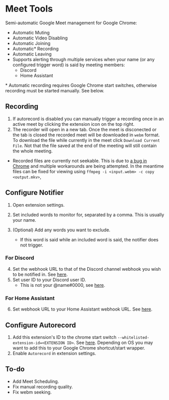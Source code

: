 # Meet Tools

Semi-automatic Google Meet management for Google Chrome:

* Automatic Muting
* Automatic Video Disabling
* Automatic Joining
* Automatic* Recording
* Automatic Leaving
* Supports alerting through multiple services when your name (or any configured trigger word) is said by meeting members:
  * Discord
  * Home Assistant

\* Automatic recording requires Google Chrome start switches, otherwise recording must be started manually. See below.

## Recording

1. If autorecord is disabled you can manually trigger a recording once in an active meet by clicking the extension icon on the top right.
2. The recorder will open in a new tab. Once the meet is disconected or the tab is closed the recorded meet will be downloaded in `webm` format. To download the file while currently in the meet click `Download Current File`. Not that the file saved at the end of the meeting will still contain the whole meeting.

* Recorded files are currently not seekable. This is due to [a bug in Chrome](https://bugs.chromium.org/p/chromium/issues/detail?id=642012) and multiple workarounds are being attempted. In the meantime files can be fixed for viewing using `ffmpeg -i <input.webm> -c copy <output.mkv>`,

## Configure Notifier

1. Open extension settings.
2. Set included words to monitor for, separated by a comma. This is usually your name.
3. (Optional) Add any words you want to exclude.

    * If this word is said while an included word is said, the notifier does not trigger.

### For Discord

4. Set the webhook URL to that of the Discord channel webhook you wish to be notified in. See [here](https://support.discord.com/hc/en-us/articles/228383668-Intro-to-Webhooks).
5. Set user ID to your Discord user ID.
    * This is not your @name#0000, see [here](https://support.discord.com/hc/en-us/articles/206346498-Where-can-I-find-my-User-Server-Message-ID-).

### For Home Assistant

6. Set webhook URL to your Home Assistant webhook URL. See [here](https://www.home-assistant.io/docs/automation/trigger/#webhook-trigger).

## Configure Autorecord

1. Add this extension's ID to the chrome start switch `--whitelisted-extension-id=<EXTENSION ID>`. See [here](https://www.chromium.org/developers/how-tos/run-chromium-with-flags). Depending on OS you may want to add this to your Google Chrome shortcut/start wrapper.
2. Enable `Autorecord` in extension settings.

## To-do

* Add Meet Scheduling.
* Fix manual recording quality.
* Fix webm seeking.
